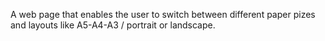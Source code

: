 A web page that enables the user to switch between different paper pizes and layouts like A5-A4-A3 / portrait or landscape.
